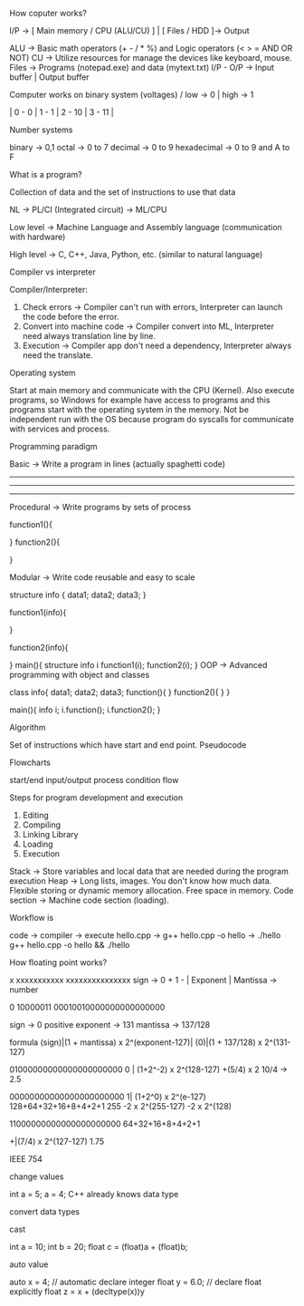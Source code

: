 How coputer works?

I/P -> [ Main memory / CPU (ALU/CU) ] | [ Files / HDD ]-> Output

ALU -> Basic math operators (+ - / * %) and Logic operators (< > = AND OR NOT) 
CU -> Utilize resources for manage the devices like keyboard, mouse.
Files -> Programs (notepad.exe) and data (mytext.txt)
I/P - O/P -> Input buffer | Output buffer

Computer works on binary system (voltages) / low -> 0 | high -> 1

| 0 - 0 | 1 - 1 | 2 - 10 | 3 - 11 | 

Number systems

binary -> 0,1 
octal -> 0 to 7
decimal -> 0 to 9
hexadecimal -> 0 to 9 and A to F

What is a program?

Collection of data and the set of instructions to use that data

NL ->  PL/CI (Integrated circuit) -> ML/CPU

Low level -> Machine Language and Assembly language (communication with hardware)

High level -> C, C++, Java, Python, etc. (similar to natural language)

Compiler vs interpreter

Compiler/Interpreter:
1. Check errors -> Compiler can't run with errors, Interpreter can launch the code before the error. 
2. Convert into machine code -> Compiler convert into ML, Interpreter need always translation line by line.
3. Execution -> Compiler app don't need a dependency, Interpreter always need the translate.

Operating system

Start at main memory and communicate with the CPU (Kernel). Also execute programs, so Windows for example have access to programs and this programs start with the operating system in the memory. Not be independent run with the OS because program do syscalls for communicate with services and process. 

Programming paradigm

Basic -> Write a program in lines (actually spaghetti code)

---------------
----------------------
----
Procedural -> Write programs by sets of process 

function1(){

}
function2(){

}

Modular -> Write code reusable and easy to scale

structure info {
	data1;
	data2;
	data3;
}

function1(info){

}

function2(info){

}
main(){
	structure info i
	function1(i);
	function2(i);
}
OOP -> Advanced programming with object and classes

class info{
	data1;
	data2;
	data3;
	function(){
	}
	function2(){
	}
}

main(){
	info i;
	i.function();
	i.function2();
}

Algorithm

Set of instructions which have start and end point.
Pseudocode

Flowcharts

start/end
input/output
process
condition
flow

Steps for program development and execution

1. Editing
2. Compiling
3. Linking Library
4. Loading
5. Execution


Stack -> Store variables and local data that are needed during the program execution
Heap -> Long lists, images. You don't know how much data. Flexible storing or dynamic memory allocation. Free space in memory. 
Code section -> Machine code section (loading).

Workflow is 

code -> compiler -> execute
hello.cpp -> g++ hello.cpp -o hello -> ./hello
g++ hello.cpp -o hello && ./hello

How floating point works?

x                             xxxxxxxxxxx               xxxxxxxxxxxxxxx
sign -> 0 + 1 -   |   Exponent                    | Mantissa -> number                                  

0    10000011    00010010000000000000000

sign -> 0 positive
exponent -> 131
mantissa -> 137/128


formula (sign)|(1 + mantissa) x 2^(exponent-127)|
(0)|(1 + 137/128) x 2^(131-127) 

01000000000000000000000
0 | (1+2^-2) x 2^(128-127)
+(5/4) x 2
10/4 -> 2.5

00000000000000000000000
1| (1+2^0) x 2^(e-127)
128+64+32+16+8+4+2+1
255
-2 x 2^(255-127)
-2 x 2^(128)

11000000000000000000000
64+32+16+8+4+2+1

+|(7/4) x 2^(127-127)
1.75

IEEE 754

change values

int a = 5;
a = 4;
C++ already knows data type



convert data types 

cast 

int a = 10;
int b = 20;
float c = (float)a + (float)b;

auto value

auto x = 4; // automatic declare integer
float y = 6.0; // declare float explicitly
float z = x + (decltype(x))y


